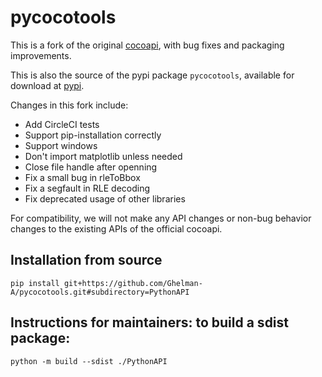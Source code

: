 
# pycocotools

This is a fork of the original [cocoapi](https://github.com/cocodataset/cocoapi), with bug fixes and packaging improvements.

This is also the source of the pypi package `pycocotools`, available for download at [pypi](https://pypi.org/project/pycocotools/).

Changes in this fork include:
* Add CircleCI tests
* Support pip-installation correctly
* Support windows
* Don't import matplotlib unless needed
* Close file handle after openning
* Fix a small bug in rleToBbox
* Fix a segfault in RLE decoding
* Fix deprecated usage of other libraries

For compatibility, we will not make any API changes or non-bug behavior changes to the existing APIs of the official cocoapi.

## Installation from source
```
pip install git+https://github.com/Ghelman-A/pycocotools.git#subdirectory=PythonAPI
```

## Instructions for maintainers: to build a sdist package:
```
python -m build --sdist ./PythonAPI
```

